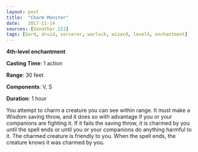 ```yaml
---
layout: post
title:  "Charm Monster"
date:   2017-11-14
sources: [Xanathar.151]
tags: [bard, druid, sorcerer, warlock, wizard, level4, enchantment]
---
```


**4th-level enchantment**

**Casting Time**: 1 action

**Range**: 30 feet

**Components**: V, S

**Duration**: 1 hour

You attempt to charm a creature you can see within range. It must make a Wisdom saving throw, and it does so with advantage if you or your companions are fighting it. If it fails the saving throw, it is charmed by you until the  spell ends or until you or your companions do anything harmful to it. The charmed creature is friendly to you. When the spell ends, the creature knows it was charmed by you.
